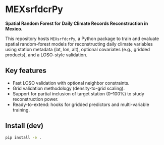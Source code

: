 # MEXsrfdcrPy

**Spatial Random Forest for Daily Climate Records Reconstruction in Mexico.**

This repository hosts `MEXsrfdcrPy`, a Python package to train and evaluate spatial random-forest models for reconstructing daily climate variables using station metadata (lat, lon, alt), optional covariates (e.g., gridded products), and a LOSO-style validation.

## Key features
- Fast LOSO validation with optional neighbor constraints.
- Grid validation methodology (density-to-grid scaling).
- Support for partial inclusion of target station (0–100%) to study reconstruction power.
- Ready-to-extend: hooks for gridded predictors and multi-variable training.

## Install (dev)
```bash
pip install -e .
